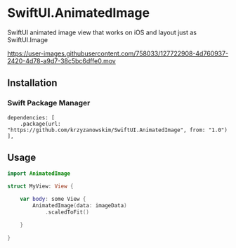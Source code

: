 # SwiftUI.AnimatedImage

SwiftUI animated image view that works on iOS and layout just as SwiftUI.Image


https://user-images.githubusercontent.com/758033/127722908-4d760937-2420-4d78-a9d7-38c5bc6dffe0.mov

## Installation

### Swift Package Manager

```
dependencies: [
    .package(url: "https://github.com/krzyzanowskim/SwiftUI.AnimatedImage", from: "1.0")
],
```

## Usage

```swift
import AnimatedImage

struct MyView: View {

    var body: some View {
        AnimatedImage(data: imageData)
            .scaledToFit()

    }
    
}

```
